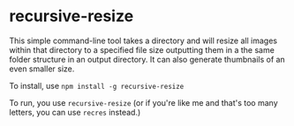 # recursive-resize

This simple command-line tool takes a directory and will resize all images within that directory to a specified file size outputting them in a the same folder structure in an output directory. It can also generate thumbnails of an even smaller size.

To install, use `npm install -g recursive-resize`

To run, you use `recursive-resize` (or if you're like me and that's too many letters, you can use `recres` instead.)